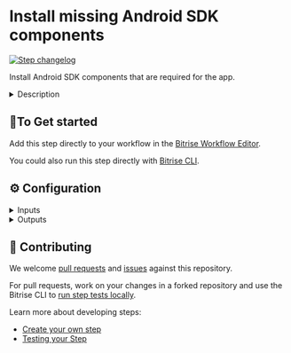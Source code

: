 # Install missing Android SDK components

[![Step changelog](https://shields.io/github/v/release/bitrise-steplib/steps-install-missing-android-tools?include_prereleases&label=changelog&color=blueviolet)](https://github.com/bitrise-steplib/steps-install-missing-android-tools/releases)

Install Android SDK components that are required for the app.

<details>
<summary>Description</summary>


This Step makes sure that the required Android SDK components (platforms and build-tools) are installed. To do so, the Step runs the `gradlew dependencies` command. 

If the Android Plugin for Gradle version is 2.2.0 or higher, the plugin will automatically download and install the missing components during the Gradle command.  
Otherwise the command will fail and the Step parses the command's output to determine which SDK components are missing and installs them.

### Configuring the Step

1. Set the path of the `gradlew` file.

   The default value is of the $PROJECT_LOCATION Environment Variable.

1. If you use an Android NDK in your app, set its revision in the **NDK Revision** input.

### Troubleshooting

If the Step fails, check that your repo actually contains a `gradlew` file. Without the Gradle wrapper, this Step won't work.

### Useful links

[Installing an additional Android SDK package](https://devcenter.bitrise.io/tips-and-tricks/android-tips-and-tricks/#how-to-install-an-additional-android-sdk-package)

### Related Steps

* [Android SDK Update](https://www.bitrise.io/integrations/steps/android-sdk-update)
* [Install React Native](https://www.bitrise.io/integrations/steps/install-react-native)
</details>

## 🧩To Get started

Add this step directly to your workflow in the [Bitrise Workflow Editor](https://devcenter.bitrise.io/steps-and-workflows/steps-and-workflows-index/).

You could also run this step directly with [Bitrise CLI](https://github.com/bitrise-io/bitrise).

## ⚙️ Configuration

<details>
<summary>Inputs</summary>

| Key | Description | Flags | Default |
| --- | --- | --- | --- |
| `gradlew_path` | Using a Gradle Wrapper (gradlew) is required, as the wrapper is what makes sure that the right Gradle version is installed and used for the build. __You can find more information about the Gradle Wrapper (gradlew), and about how you can generate one (if you would not have one already)__ in the official guide at: [https://docs.gradle.org/current/userguide/gradle_wrapper.html](https://docs.gradle.org/current/userguide/gradle_wrapper.html).  **The path should be relative** to the repository root, for example: `./gradlew`, or if it's in a sub directory: `./sub/dir/gradlew`.  | required | `$GRADLEW_PATH` |
| `ndk_version` | NDK version to install, for example `23.0.7599858`. Run `sdkmanager --list` on your machine to see all available versions. Leave this input empty if you are not using the Native Development Kit in your project. |  |  |
</details>

<details>
<summary>Outputs</summary>
There are no outputs defined in this step
</details>

## 🙋 Contributing

We welcome [pull requests](https://github.com/bitrise-steplib/steps-install-missing-android-tools/pulls) and [issues](https://github.com/bitrise-steplib/steps-install-missing-android-tools/issues) against this repository.

For pull requests, work on your changes in a forked repository and use the Bitrise CLI to [run step tests locally](https://devcenter.bitrise.io/bitrise-cli/run-your-first-build/).

Learn more about developing steps:

- [Create your own step](https://devcenter.bitrise.io/contributors/create-your-own-step/)
- [Testing your Step](https://devcenter.bitrise.io/contributors/testing-and-versioning-your-steps/)
